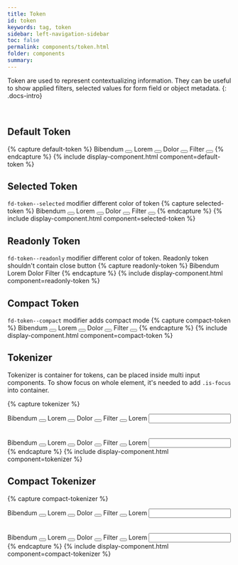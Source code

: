 ```yaml
---
title: Token
id: token
keywords: tag, token
sidebar: left-navigation-sidebar
toc: false
permalink: components/token.html
folder: components
summary:
---
```


Token are used to represent contextualizing information. They can be useful to show applied filters, selected values for form field or object metadata.
{: .docs-intro}

<br>

## Default Token
{% capture default-token %}
<span class="fd-token" role="button" tabindex="0">
    <span class="fd-token__text">
        Bibendum
    </span>
    <button class="fd-token__close" tabindex="-1"></button>
</span>
<span class="fd-token" role="button" tabindex="0">
    <span class="fd-token__text">
        Lorem
    </span>
    <button class="fd-token__close" tabindex="-1"></button>
</span>
<span class="fd-token" role="button" tabindex="0">
    <span class="fd-token__text">
        Dolor
    </span>
    <button class="fd-token__close" tabindex="-1"></button>
</span>
<span class="fd-token" role="button" tabindex="0">
    <span class="fd-token__text">
        Filter
    </span>
    <button class="fd-token__close" tabindex="-1"></button>
</span>
{% endcapture %}
{% include display-component.html component=default-token %}

## Selected Token
`fd-token--selected` modifier different color of token
{% capture selected-token %}
<span class="fd-token fd-token--selected" role="button" tabindex="0">
    <span class="fd-token__text">
        Bibendum
    </span>
    <button class="fd-token__close" tabindex="-1"></button>
</span>
<span class="fd-token fd-token--selected" role="button" tabindex="0">
    <span class="fd-token__text">
        Lorem
    </span>
    <button class="fd-token__close" tabindex="-1"></button>
</span>
<span class="fd-token fd-token--selected" role="button" tabindex="0">
    <span class="fd-token__text">
        Dolor
    </span>
    <button class="fd-token__close" tabindex="-1"></button>
</span>
<span class="fd-token fd-token--selected" role="button" tabindex="0">
    <span class="fd-token__text">
        Filter
    </span>
    <button class="fd-token__close" tabindex="-1"></button>
</span>
{% endcapture %}
{% include display-component.html component=selected-token %}

## Readonly Token
`fd-token--readonly` modifier different color of token. Readonly token shouldn't contain close button
{% capture readonly-token %}
<span class="fd-token fd-token--readonly" role="button" tabindex="0">
    <span class="fd-token__text">
        Bibendum
    </span>
</span>
<span class="fd-token fd-token--readonly" role="button" tabindex="0">
    <span class="fd-token__text">
        Lorem
    </span>
</span>
<span class="fd-token fd-token--readonly" role="button" tabindex="0">
    <span class="fd-token__text">
        Dolor
    </span>
</span>
<span class="fd-token fd-token--readonly" role="button" tabindex="0">
    <span class="fd-token__text">
        Filter
    </span>
</span>
{% endcapture %}
{% include display-component.html component=readonly-token %}

## Compact Token
`fd-token--compact` modifier adds compact mode
{% capture compact-token %}
<span class="fd-token fd-token--compact" role="button" tabindex="0">
    <span class="fd-token__text">
        Bibendum
    </span>
    <button class="fd-token__close" tabindex="-1"></button>
</span>
<span class="fd-token fd-token--compact" role="button" tabindex="0">
    <span class="fd-token__text">
        Lorem
    </span>
    <button class="fd-token__close" tabindex="-1"></button>
</span>
<span class="fd-token fd-token--compact" role="button" tabindex="0">
    <span class="fd-token__text">
        Dolor
    </span>
    <button class="fd-token__close" tabindex="-1"></button>
</span>
<span class="fd-token fd-token--compact" role="button" tabindex="0">
    <span class="fd-token__text">
        Filter
    </span>
    <button class="fd-token__close" tabindex="-1"></button>
</span>
{% endcapture %}
{% include display-component.html component=compact-token %}


## Tokenizer
Tokenizer is container for tokens, can be placed inside multi input components. 
To show focus on whole element, it's needed to add `.is-focus` into container.

{% capture tokenizer %}
<div class="fd-tokenizer">
    <div class="fd-tokenizer__inner">
        <span class="fd-token" role="button" tabindex="0">
            <span class="fd-token__text">
                Bibendum
            </span>
            <button class="fd-token__close" tabindex="-1"></button>
        </span>
        <span class="fd-token" role="button" tabindex="0">
            <span class="fd-token__text">
                Lorem
            </span>
            <button class="fd-token__close" tabindex="-1"></button>
        </span>
        <span class="fd-token" role="button" tabindex="0">
            <span class="fd-token__text">
                Dolor
            </span>
            <button class="fd-token__close" tabindex="-1"></button>
        </span>
        <span class="fd-token" role="button" tabindex="0">
            <span class="fd-token__text">
                Filter
            </span>
            <button class="fd-token__close" tabindex="-1"></button>
        </span>
        <span class="fd-token fd-token--readonly">
            <span class="fd-token__text">
                Lorem
            </span>
        </span>
        <input class="fd-input fd-tokenizer__input" />
    </div>
</div>
<br/><br/>
<div class="fd-tokenizer is-focus">
    <div class="fd-tokenizer__inner">
        <span class="fd-token" role="button" tabindex="0">
            <span class="fd-token__text">
                Bibendum
            </span>
            <button class="fd-token__close" tabindex="-1"></button>
        </span>
        <span class="fd-token" role="button" tabindex="0">
            <span class="fd-token__text">
                Lorem
            </span>
            <button class="fd-token__close" tabindex="-1"></button>
        </span>
        <span class="fd-token" role="button" tabindex="0">
            <span class="fd-token__text">
                Dolor
            </span>
            <button class="fd-token__close" tabindex="-1"></button>
        </span>
        <span class="fd-token" role="button" tabindex="0">
            <span class="fd-token__text">
                Filter
            </span>
            <button class="fd-token__close" tabindex="-1"></button>
        </span>
        <span class="fd-token fd-token--readonly">
            <span class="fd-token__text">
                Lorem
            </span>
        </span>
        <input class="fd-input fd-tokenizer__input" />
    </div>
</div>
{% endcapture %}
{% include display-component.html component=tokenizer %}

## Compact Tokenizer
{% capture compact-tokenizer %}
<div class="fd-tokenizer fd-tokenizer--compact">
    <div class="fd-tokenizer__inner">
        <span class="fd-token fd-token--compact" role="button" tabindex="0">
            <span class="fd-token__text">
                Bibendum
            </span>
            <button class="fd-token__close" tabindex="-1"></button>
        </span>
        <span class="fd-token fd-token--compact" role="button" tabindex="0">
            <span class="fd-token__text">
                Lorem
            </span>
            <button class="fd-token__close" tabindex="-1"></button>
        </span>
        <span class="fd-token fd-token--compact" role="button" tabindex="0">
            <span class="fd-token__text">
                Dolor
            </span>
            <button class="fd-token__close" tabindex="-1"></button>
        </span>
        <span class="fd-token fd-token--compact" role="button" tabindex="0">
            <span class="fd-token__text">
                Filter
            </span>
            <button class="fd-token__close" tabindex="-1"></button>
        </span>
        <span class="fd-token fd-token--readonly fd-token--compact">
            <span class="fd-token__text">
                Lorem
            </span>
        </span>
        <input class="fd-input fd-input--compact fd-tokenizer__input" />
    </div>
</div>
<br/><br/>
<div class="fd-tokenizer fd-tokenizer--compact is-focus">
    <div class="fd-tokenizer__inner">
        <span class="fd-token fd-token--compact" role="button" tabindex="0">
            <span class="fd-token__text">
                Bibendum
            </span>
            <button class="fd-token__close" tabindex="-1"></button>
        </span>
        <span class="fd-token fd-token--compact" role="button" tabindex="0">
            <span class="fd-token__text">
                Lorem
            </span>
            <button class="fd-token__close" tabindex="-1"></button>
        </span>
        <span class="fd-token fd-token--compact" role="button" tabindex="0">
            <span class="fd-token__text">
                Dolor
            </span>
            <button class="fd-token__close" tabindex="-1"></button>
        </span>
        <span class="fd-token fd-token--compact" role="button" tabindex="0">
            <span class="fd-token__text">
                Filter
            </span>
            <button class="fd-token__close" tabindex="-1"></button>
        </span>
        <span class="fd-token fd-token--readonly fd-token--compact">
            <span class="fd-token__text">
                Lorem
            </span>
        </span>
        <input class="fd-input fd-input--compact fd-tokenizer__input" />
    </div>
</div>
{% endcapture %}
{% include display-component.html component=compact-tokenizer %}
